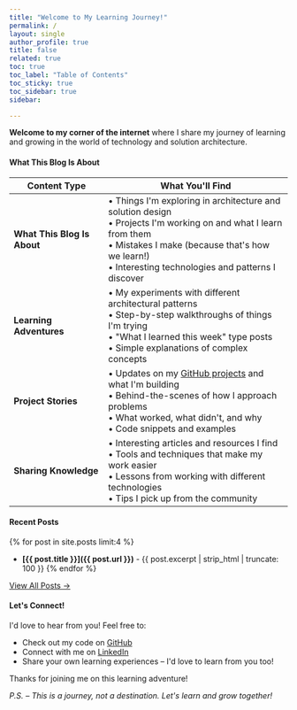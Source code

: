 ```yaml
---
title: "Welcome to My Learning Journey!"
permalink: /
layout: single
author_profile: true
title: false
related: true
toc: true
toc_label: "Table of Contents"
toc_sticky: true
toc_sidebar: true
sidebar:

---
```



**Welcome to my corner of the internet** where I share my journey of learning and growing in the world of technology and solution architecture. 

#### **What This Blog Is About**

| **Content Type** | **What You'll Find** |
|------------------|---------------------|
| **What This Blog Is About** | • Things I'm exploring in architecture and solution design<br>• Projects I'm working on and what I learn from them<br>• Mistakes I make (because that's how we learn!)<br>• Interesting technologies and patterns I discover |
| **Learning Adventures** | • My experiments with different architectural patterns<br>• Step-by-step walkthroughs of things I'm trying<br>• "What I learned this week" type posts<br>• Simple explanations of complex concepts |
| **Project Stories** | • Updates on my [GitHub projects](https://github.com/javiator) and what I'm building<br>• Behind-the-scenes of how I approach problems<br>• What worked, what didn't, and why<br>• Code snippets and examples |
| **Sharing Knowledge** | • Interesting articles and resources I find<br>• Tools and techniques that make my work easier<br>• Lessons from working with different technologies<br>• Tips I pick up from the community |


#### Recent Posts

{% for post in site.posts limit:4 %}
- **[{{ post.title }}]({{ post.url }})** - {{ post.excerpt | strip_html | truncate: 100 }}
{% endfor %}

[View All Posts →](/posts/)

#### Let's Connect!

I'd love to hear from you! Feel free to:
- Check out my code on [GitHub](https://github.com/javiator)
- Connect with me on [LinkedIn](https://www.linkedin.com/in/amans82/)
- Share your own learning experiences – I'd love to learn from you too!

Thanks for joining me on this learning adventure!

*P.S. – This is a journey, not a destination. Let's learn and grow together!*

<!-- Cookie Consent Banner -->
<div id="cookie-consent-banner" class="cookie-consent-banner" style="display: none;">
  <div class="cookie-consent-content">
    <div class="cookie-consent-text">
      <h4>Cookie Notice</h4>
      <p>We use cookies to analyze site traffic and improve your experience. By continuing to use our site, you consent to our use of cookies. 
        <a href="/privacy-policy/" target="_blank">Learn more in our Privacy Policy</a>.
      </p>
    </div>
    <div class="cookie-consent-buttons">
      <button id="cookie-accept" class="btn btn--primary btn--small">Accept All</button>
      <button id="cookie-decline" class="btn btn--small">Decline</button>
      <button id="cookie-settings" class="btn btn--small">Settings</button>
    </div>
  </div>
</div>
